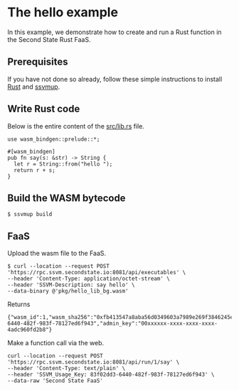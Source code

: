 # The hello example

In this example, we demonstrate how to create and run a Rust function in the Second State Rust FaaS.

## Prerequisites

If you have not done so already, follow these simple instructions to install [Rust](https://www.rust-lang.org/tools/install) and [ssvmup](https://www.secondstate.io/articles/ssvmup/).

## Write Rust code

Below is the entire content of the [src/lib.rs](src/lib.rs) file.

```
use wasm_bindgen::prelude::*;

#[wasm_bindgen]
pub fn say(s: &str) -> String {
  let r = String::from("hello ");
  return r + s;
}
```

## Build the WASM bytecode

```
$ ssvmup build
```

## FaaS

Upload the wasm file to the FaaS.

```
$ curl --location --request POST 'https://rpc.ssvm.secondstate.io:8081/api/executables' \
--header 'Content-Type: application/octet-stream' \
--header 'SSVM-Description: say hello' \
--data-binary @'pkg/hello_lib_bg.wasm'
```

Returns
```
{"wasm_id":1,"wasm_sha256":"0xfb413547a8aba56d0349603a7989e269f3846245e51804932b3e02bc0be4b665","usage_key":"83f02dd3-6440-482f-983f-78127ed6f943","admin_key":"00xxxxxx-xxxx-xxxx-xxxx-4adc960fd2b8"}
```

Make a function call via the web.

```
curl --location --request POST 'https://rpc.ssvm.secondstate.io:8081/api/run/1/say' \
--header 'Content-Type: text/plain' \
--header 'SSVM_Usage_Key: 83f02dd3-6440-482f-983f-78127ed6f943' \
--data-raw 'Second State FaaS'
```


